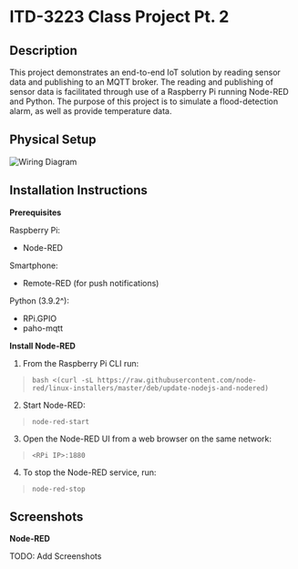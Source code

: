 # ITD-3223 Class Project Pt. 2

## Description

This project demonstrates an end-to-end IoT solution by reading sensor data and publishing to an MQTT broker.
The reading and publishing of sensor data is facilitated through use of a Raspberry Pi running Node-RED and Python.
The purpose of this project is to simulate a flood-detection alarm, as well as provide temperature data.

## Physical Setup

![Wiring Diagram](https://awilmes-github-artifacts.s3.amazonaws.com/itd-3223-class-proj-part-2/class_proj_part2.drawio.png "RPi GPIO Wiring Diagram")

## Installation Instructions

**Prerequisites**

Raspberry Pi:
- Node-RED

Smartphone:
- Remote-RED (for push notifications)

Python (3.9.2^):
- RPi.GPIO
- paho-mqtt

**Install Node-RED**

1. From the Raspberry Pi CLI run:

> `bash <(curl -sL https://raw.githubusercontent.com/node-red/linux-installers/master/deb/update-nodejs-and-nodered)`

2. Start Node-RED:

> `node-red-start`

3. Open the Node-RED UI from a web browser on the same network:

> `<RPi IP>:1880`

4. To stop the Node-RED service, run:

> `node-red-stop`

## Screenshots

**Node-RED**

TODO: Add Screenshots
